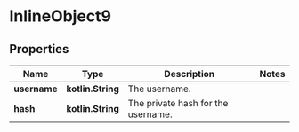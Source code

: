 
# InlineObject9

## Properties
Name | Type | Description | Notes
------------ | ------------- | ------------- | -------------
**username** | **kotlin.String** | The username. | 
**hash** | **kotlin.String** | The private hash for the username. | 



